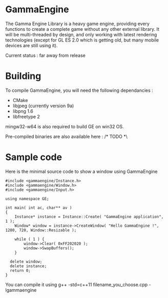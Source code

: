 # GammaEngine
The Gamma Engine Library is a heavy game engine, providing every functions to create a complete game without any other external library. It will be multi-threaded by design, and only working with latest rendering technologies (except for GL ES 2.0 which is getting old, but many mobile devices are still using it).

Current status : far away from release

# Building
To compile GammaEngine, you will need the following dependancies :
 * CMake
 * libjpeg (currently version 9a)
 * libpng 1.6
 * libfreetype 2

mingw32-w64 is also required to build GE on win32 OS.

Pre-compiled binaries are also available here :
/* TODO *\

# Sample code
Here is the minimal source code to show a window using GammaEngine
```
#include <gammaengine/Instance.h>
#include <gammaengine/Window.h>
#include <gammaengine/Input.h>

using namespace GE;

int main( int ac, char** av )
{
	Instance* instance = Instance::Create( "GammaEngine application", 1 );
	Window* window = instance->CreateWindow( "Hello GammaEngine !", 1280, 720, Window::Resizable );

	while ( 1 ) {
		window->Clear( 0xFF202020 );
		window->SwapBuffers();
	}

  delete window;
  delete instance;
  return 0;
}
```
You can compile it using g++ -std=c++11 filename_you_choose.cpp -lgammaengine
